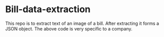# Bill-data-extraction
This repo is to extract text of an image of a bill. After extracting it forms a JSON object. The above code is very specific to a company. 
